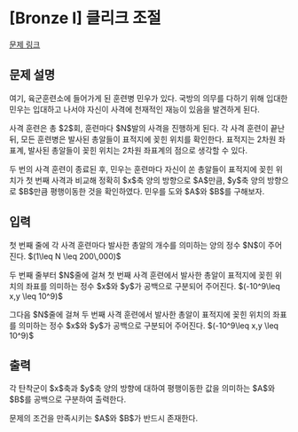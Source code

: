 # [Bronze I] 클리크 조절

[문제 링크](https://www.acmicpc.net/problem/33884) 

## 문제 설명

<p>여기, 육군훈련소에 들어가게 된 훈련병 민우가 있다. 국방의 의무를 다하기 위해 입대한 민우는 입대하고 나서야 자신이 사격에 천재적인 재능이 있음을 발견하게 된다.</p>

<p>사격 훈련은 총 $2$회, 훈련마다 $N$발의 사격을 진행하게 된다. 각 사격 훈련이 끝난 뒤, 모든 훈련병은 발사된 총알들이 표적지에 꽂힌 위치를 확인한다. 표적지는 2차원 좌표계, 발사된 총알들이 꽂힌 위치는 2차원 좌표계의 점으로 생각할 수 있다.</p>

<p>두 번의 사격 훈련이 종료된 후, 민우는 훈련마다 자신이 쏜 총알들이 표적지에 꽂힌 위치가 첫 번째 사격과 비교해 정확히 $x$축 양의 방향으로 $A$만큼, $y$축 양의 방향으로 $B$만큼 평행이동한 것을 확인하였다. 민우를 도와 $A$와 $B$를 구해보자.</p>

## 입력 

 <p>첫 번째 줄에 각 사격 훈련마다 발사한 총알의 개수를 의미하는 양의 정수 $N$이 주어진다. $(1\leq N \leq 200\,000)$</p>

<p>두 번째 줄부터 $N$줄에 걸쳐 첫 번째 사격 훈련에서 발사한 총알이 표적지에 꽂힌 위치의 좌표를 의미하는 정수 $x$와 $y$가 공백으로 구분되어 주어진다. $(-10^9\leq x,y \leq 10^9)$</p>

<p>그다음 $N$줄에 걸쳐 두 번째 사격 훈련에서 발사한 총알이 표적지에 꽂힌 위치의 좌표를 의미하는 정수 $x$와 $y$가 공백으로 구분되어 주어진다. $(-10^9\leq x,y \leq 10^9)$</p>

## 출력 

 <p>각 탄착군이 $x$축과 $y$축 양의 방향에 대하여 평행이동한 값을 의미하는 $A$와 $B$를 공백으로 구분하여 출력한다.</p>

<p>문제의 조건을 만족시키는 $A$와 $B$가 반드시 존재한다.</p>

